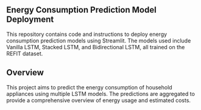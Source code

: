 ## Energy Consumption Prediction Model Deployment

This repository contains code and instructions to deploy energy consumption prediction models using Streamlit. The models used include Vanilla LSTM, Stacked LSTM, and Bidirectional LSTM, all trained on the REFIT dataset.


## Overview
This project aims to predict the energy consumption of household appliances using multiple LSTM models. The predictions are aggregated to provide a comprehensive overview of energy usage and estimated costs.
